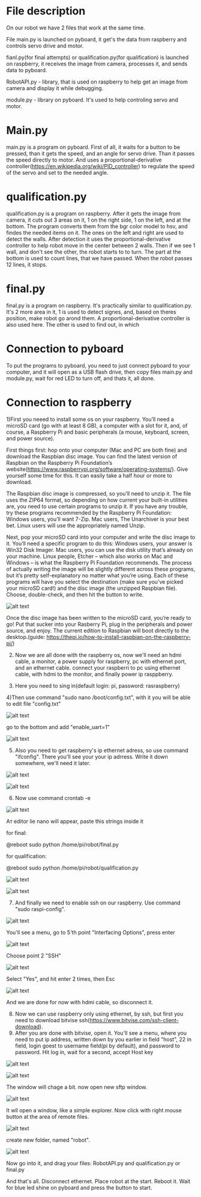 # File description

On our robot we have 2 files that work at the same time. 

File main.py is launched on pyboard, it get's the data from raspberry and controls servo drive and motor. 

fianl.py(for final attempts) or qualification.py(for qualification) is launched on raspberry, it receives the image from camera, processes it, and sends data to pyboard.

RobotAPI.py - library, that is used on raspberry to help get an image from camera and display it while debugging.

module.py - library on pyboard. It's used to help controling servo and motor.

# Main.py

main.py is a program on pyboard. First of all, it waits  for a button to be pressed, than it gets the speed, and an angle for servo drive. Than it passes the speed directly to motor. And uses a proportional-derivative controller(https://en.wikipedia.org/wiki/PID_controller) to regulate the speed of the servo and set to the needed angle. 

# qualification.py

qualification.py is a program on raspberry. After it gets the image from camera, it cuts out 3 areas on it, 1 on the right side, 1 on the left, and at the bottom. The program converts them from the bgr color model to hsv, and findes the needed items on it. The ones on the left and right are used to detect the walls. After detection it uses the proportional-derivative controller to help robot move in the center between 2 walls. Then if we see 1 wall, and don't see the other, the robot starts to to turn. The part at the bottom is used to count lines, that we have passed. When the robot passes 12 lines, it stops.

# final.py
final.py is a  program on raspberry. It's practically similar to qualification.py. It's 2 more area in it, 1 is used to detect signes, and, based on theres position, make robot go arond them. A proportional-derivative controller is also used here. The other is used to find out, in which

# Connection to pyboard

To put the programs to pyboard, you need to just connect pyboard to your computer, and it will open as a USB flash drive, then copy files main.py and module.py, wait for red LED to turn off, and thats it, all done.

# Connection to raspberry

1)First you neeed to install some os on your raspberry. You’ll need a microSD card (go with at least 8 GB), a computer with a slot for it, and, of course, a Raspberry Pi and basic peripherals (a mouse, keyboard, screen, and power source).

First things first: hop onto your computer (Mac and PC are both fine) and download the Raspbian disc image. You can find the latest version of Raspbian on the Raspberry Pi Foundation’s website(https://www.raspberrypi.org/software/operating-systems/). Give yourself some time for this. It can easily take a half hour or more to download.

The Raspbian disc image is compressed, so you’ll need to unzip it. The file uses the ZIP64 format, so depending on how current your built-in utilities are, you need to use certain programs to unzip it. If you have any trouble, try these programs recommended by the Raspberry Pi Foundation:
Windows users, you’ll want 7-Zip.
Mac users, The Unarchiver is your best bet.
Linux users will use the appropriately named Unzip.

Next, pop your microSD card into your computer and write the disc image to it. You’ll need a specific program to do this:
Windows users, your answer is Win32 Disk Imager.
Mac users, you can use the disk utility that’s already on your machine.
Linux people, Etcher – which also works on Mac and Windows – is what the Raspberry Pi Foundation recommends.
The process of actually writing the image will be slightly different across these programs, but it’s pretty self-explanatory no matter what you’re using. Each of these programs will have you select the destination (make sure you’ve picked your microSD card!) and the disc image (the unzipped Raspbian file). Choose, double-check, and then hit the button to write.

![alt text](https://github.com/Riardon/WRO-LittleRobot/blob/98ea62df5dd35c2d285455a4992937db45a9d991/readme_photos/win32-disk-imager-raspbian.png)

Once the disc image has been written to the microSD card, you’re ready to go! Put that sucker into your Rasberry Pi, plug in the peripherals and power source, and enjoy. The current edition to Raspbian will boot directly to the desktop.(guide: https://thepi.io/how-to-install-raspbian-on-the-raspberry-pi/)

2) Now we are all done with the raspberry os, now we'll need an hdmi cable, a monitor, a power supply for raspberry, pc with ethernet port, and an ethernet cable.
connect your raspberri to pc using ethernet cable, with hdmi to the monitor, and finally power ip rasppberry.

3) Here you need to sing in(default login: pi, password: rasraspberry)

4)Then use command "sudo nano /boot/config.txt", with it you will be able to edit file "config.txt"

![alt text](https://github.com/Riardon/WRO-LittleRobot/blob/1e1554d7852441496e2f9f1a4b7d2ac0988bd82f/readme_photos/boot_txt_1.png)

go to the bottom and add "enable_uart=1"

![alt text](https://github.com/Riardon/WRO-LittleRobot/blob/1e1554d7852441496e2f9f1a4b7d2ac0988bd82f/readme_photos/boot_2.png)

5) Also you need to get raspberry's ip ethernet adress, so use command "ifconfig". There you'll see your your ip adrress. Write it down somewhere, we'll need it later.

![alt text](https://github.com/Riardon/WRO-LittleRobot/blob/72c6972e81f78c73bc5a16d1ddeb7530171776b4/readme_photos/ifconfig_1.png)

![alt text](https://github.com/Riardon/WRO-LittleRobot/blob/72c6972e81f78c73bc5a16d1ddeb7530171776b4/readme_photos/ifconfig_2.png)

6) Now use command crontab -e

![alt text](https://github.com/Riardon/WRO-LittleRobot/blob/cf567818c8cc6dc724ac27561e6937ea52fa7c6a/readme_photos/crontab.png)

Aт editor lie nano will appear, paste this strings inside it

for final:

@reboot sudo python /home/pi/robot/final.py

for qualification:

@reboot sudo python /home/pi/robot/qualification.py

![alt text](https://github.com/Riardon/WRO-LittleRobot/blob/cb378b4d5c5283145f090b83d9829e6220d2b0e9/readme_photos/crontab_1.png)

![alt text](https://github.com/Riardon/WRO-LittleRobot/blob/12ff5a6c5ec3b69a9ee917aa6782fbf747240f68/readme_photos/crontab_2.png)

7) And finally we need to enable ssh on our raspberry. Use command "sudo raspi-config".

![alt text](https://github.com/Riardon/WRO-LittleRobot/blob/1e1554d7852441496e2f9f1a4b7d2ac0988bd82f/readme_photos/ssh_1.png)

You'll see a menu, go to 5'th point "Interfacing Options", press enter

![alt text](https://github.com/Riardon/WRO-LittleRobot/blob/abfd8e45297dbf68f70f8a7d682ced6558985106/readme_photos/raspi-config-interfacing-options.png)

Choose point 2 "SSH"

![alt text](https://github.com/Riardon/WRO-LittleRobot/blob/abfd8e45297dbf68f70f8a7d682ced6558985106/readme_photos/raspi-config-ssh.png)

Select "Yes", and hit enter 2 times, then Esc

![alt text](https://github.com/Riardon/WRO-LittleRobot/blob/1e1554d7852441496e2f9f1a4b7d2ac0988bd82f/readme_photos/ssh_2.png)

And we are done for now with hdmi cable, so disconnect it.

8) Now we can use raspberry only using ethernet, by ssh, but first you need to download bitvise ssh(https://www.bitvise.com/ssh-client-download).
9) After you are done with bitvise, open it. You'll see a menu, where you need to put ip address, written down by you earlier in field "host", 22 in field, login goest to username field(pi by default), and password to password. Hit log in, wait for a second, accept Host key

![alt text](https://github.com/Riardon/WRO-LittleRobot/blob/1e1554d7852441496e2f9f1a4b7d2ac0988bd82f/readme_photos/bitvise_1.png)

![alt text](https://github.com/Riardon/WRO-LittleRobot/blob/1e1554d7852441496e2f9f1a4b7d2ac0988bd82f/readme_photos/bitvise_2.png)

The window will chage a bit. now open new sftp window.

![alt text](https://github.com/Riardon/WRO-LittleRobot/blob/1e1554d7852441496e2f9f1a4b7d2ac0988bd82f/readme_photos/bitvise_3.png)

It wll open a window, like a simple explorer. Now click with right mouse button at the area of remote files.

![alt text](https://github.com/Riardon/WRO-LittleRobot/blob/1e1554d7852441496e2f9f1a4b7d2ac0988bd82f/readme_photos/files_1.png)

create new folder, named "robot".

![alt text](https://github.com/Riardon/WRO-LittleRobot/blob/1e1554d7852441496e2f9f1a4b7d2ac0988bd82f/readme_photos/files_2.png)

Now go into it, and drag your files: RobotAPI.py and qualification.py or final.py

And that's all. Disconnect ethernet. Place robot at the start. Reboot it. Wait for blue led shine on pyboard and press the button to start.
